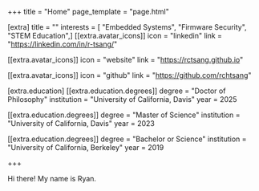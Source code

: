+++
title = "Home"
page_template = "page.html"

[extra]
title = ""
interests = [ "Embedded Systems", "Firmware Security", "STEM Education",]
[[extra.avatar_icons]]
icon = "linkedin"
link = "https://linkedin.com/in/r-tsang/"

[[extra.avatar_icons]]
icon = "website"
link = "https://rctsang.github.io"

[[extra.avatar_icons]]
icon = "github"
link = "https://github.com/rchtsang"

[extra.education]
[[extra.education.degrees]]
degree = "Doctor of Philosophy"
institution = "University of California, Davis"
year = 2025

[[extra.education.degrees]]
degree = "Master of Science"
institution = "University of California, Davis"
year = 2023

[[extra.education.degrees]]
degree = "Bachelor or Science"
institution = "University of California, Berkeley"
year = 2019


+++

Hi there! My name is Ryan.
